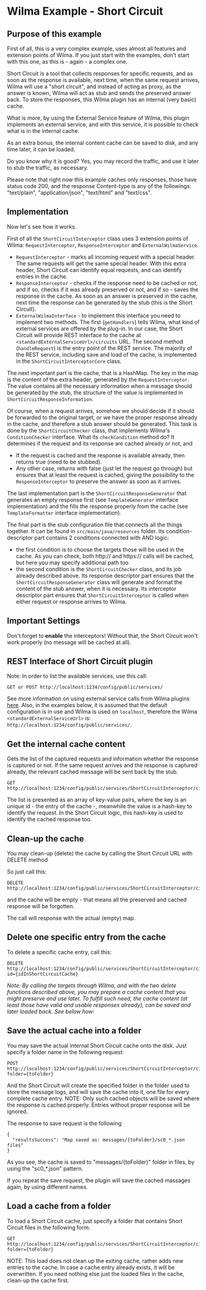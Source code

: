 Wilma Example - Short Circuit
=============================

Purpose of this example
---------------------------------------
First of all, this is a very complex example, uses almost all features and extension points of Wilma.
If you just start with the examples, don't start with this one, as this is - again - a complex one.

Short Circuit is a tool that collects responses for specific requests, and as soon as the response is available, next time,
when the same request arrives, Wilma will use a "short circuit", and instead of acting as proxy, as the answer is known,
Wilma will act as stub and sends the preserved answer back. To store the responses, this Wilma plugin has an internal (very basic) cache.

What is more, by using the External Service feature of Wilma, this plugin implements an external service, and with this service,
it is possible to check what is in the internal cache.

As an extra bonus, the internal content cache can be saved to disk, and any time later, it can be loaded.

Do you know why it is good? Yes, you may record the traffic, and use it later to stub the traffic, as necessary.

Please note that right now this example caches only responses, those have status code 200,
and the response Content-type is any of the followings: "text/plain", "application/json", "text/html" and "text/css".

Implementation
---------------------------------------
Now let's see how it works.

First of all the `ShortCircuitInterceptor` class uses 3 extension points of Wilma: `RequestInterceptor`, `ResponseInterceptor` and `ExternalWilmaService`.

+ `RequestInterceptor` - marks all incoming request with a special header. The same requests will get the same special header.
With this extra header, Short Circuit can identify equal requests, and can identify entries in the cache.
+ `ResponseInterceptor` - checks if the response need to be cached or not, and if so, checks if it was already preserved or not, and if so - saves the response in the cache.
As soon as an answer is preserved in the cache, next time the response can be generated by the stub (this is the Short Circuit).
+ `ExternalWilmaInterface` - to implement this interface you need to implement two methods. The first (`getHandlers`) tells Wilma, what kind of external services are offered by the plug-in.
In our case, the Short Circuit will provide REST interface to the cache at `<standardExternalServiceUrl>/circuits` URL. The second method (`handleRequest`) is the entry point of the REST service.
The majority of the REST service, including save and load of the cache, is implemented in the `ShortCircuitInterceptorCore` class.

The next important part is the cache, that is a HashMap. The key in the map is the content of the extra header, generated by the `RequestInterceptor`.
The value contains all the necessary information when a message should be generated by the stub,
the structure of the value is implemented in `ShortCircuitResponseInformation`.

Of course, when a request arrives, somehow we should decide if it should be forwarded to the original target,
or we have the proper response already in the cache, and therefore a stub answer should be generated.
This task is done by the `ShortCircuitChecker` class, that implements Wilma's `ConditionChecker` interface. What its `checkCondition` method do?
It determines if the request and its response are cached already or not, and
+ If the request is cached and the response is available already, then returns true (need to be stubbed).
+ Any other case, returns with false (just let the request go through) but ensures that at least the request is cached,
giving the possibility to the `ResponseInterceptor` to preserve the answer as soon as it arrives.

The last implementation part is the `ShortCircuitResponseGenerator` that generates an empty response first (see `TemplateGenerator` interface implementation)
and the fills the response properly from the cache (see `TemplateFormatter` interface implementation).

The final part is the stub configuration file that connects all the things together. It can be found in `src/main/java/resources` folder.
Its condition-descriptor part contains 2 conditions connected with AND logic:
* the first condition is to choose the targets those will be used in the cache. As you can check, both http:// and https:// calls will be cached, but here you may specify additional path too
* the second condition is the `ShortCircuitChecker` class, and its job already described above.
Its response descriptor part ensures that the `ShortCircuitResponseGenerator` class will generate and format the content of the stub answer, when it is necessary.
Its interceptor descriptor part ensures that `ShortCircuitInterceptor` is called when either request or response arrives to Wilma.

Important Settings
---------------------------------------
Don't forget to **enable** the interceptors! Without that, the Short Circuit won't work properly (no message will be cached at all).

REST Interface of Short Circuit plugin
---------------------------------------
Note: In order to list the available services, use this call:
```
GET or POST http://localhost:1234/config/public/services/
```
See more information on using external service calls from Wilma plugins [here](https://github.com/epam/Wilma/wiki/Service-extensions-in-Plugins).
Also, in the examples below, it is assumed that the default configuration is in use and Wilma is used on `localhost`,
therefore the Wilma `<standardExternalServiceUrl>` is: `http://localhost:1234/config/public/services/`.

Get the internal cache content
---
Gets the list of the captured requests and information whether the response is captured or not.
If the same request arrives and the response is captured already,
the relevant cached message will be sent back by the stub.
```
GET http://localhost:1234/config/public/services/ShortCircuitInterceptor/circuits 
```

The list is presented as an array of key-value pairs, 
where the key is an unique id - the entry of the cache -, meanwhile the value is a hash-key to identify the request.
In the Short Circuit logic, this hash-key is used to identify the cached response too.

Clean-up the cache
------------------
You may clean-up (delete) the cache by calling the Short Circuit URL with DELETE method

So just call this:
```
DELETE http://localhost:1234/config/public/services/ShortCircuitInterceptor/circuits
```
and the cache will be empty - that means all the preserved and cached response will be forgotten.

The call will response with the actual (empty) map.

Delete one specific entry from the cache
--------------------------
To delete a specific cache entry, call this:
```
DELETE http://localhost:1234/config/public/services/ShortCircuitInterceptor/circuits?id={idInShortCircuitCache}
```

*Note: By calling the targets through Wilma, and with the two delete functions described above, you may prepare a cache content that you might preserve and use later.
To fulfill such need, the cache content (at least those have valid and usable responses already), can be saved and later loaded back.
See below how:*

Save the actual cache into a folder
-----------------------------------
You may save the actual internal Short Circuit cache onto the disk.
Just specify a folder name in the following request:

```
POST http://localhost:1234/config/public/services/ShortCircuitInterceptor/circuits?folder={toFolder}
```
And the Short Circuit will create the specified folder in the folder used to store the message logs, and will save the cache into it,
one file for every complete cache entry.
NOTE: Only such cached objects will be saved where the response is cached properly. Entries without proper response will be ignored.

The response to save request is the following
```
{
  "resultsSuccess": "Map saved as: messages/{toFolder}/sc0_*.json files"
}
```
As you see, the cache is saved to "messages/{toFolder}" folder in files, by using the "sc0_*.json" pattern.

If you repeat the save request, the plugin will save the cached massages again, by using different names.

Load a cache from a folder
--------------------------
To load a Short Circuit cache, just specify a folder that contains Short Circuit files in the following form:
```
GET http://localhost:1234/config/public/services/ShortCircuitInterceptor/circuits?folder={toFolder}
```
NOTE: This load does not clean up the exiting cache, rather adds new entries to the cache.
In case a cache entry already exists, it will be overwritten. If you need nothing else just the loaded files in the cache, clean-up the cache first.
